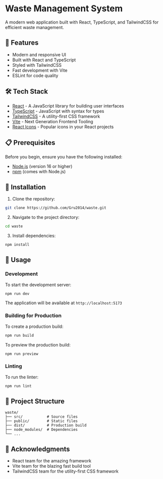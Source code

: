 # Waste Management System

A modern web application built with React, TypeScript, and TailwindCSS for efficient waste management.

## 🚀 Features

- Modern and responsive UI
- Built with React and TypeScript
- Styled with TailwindCSS
- Fast development with Vite
- ESLint for code quality

## 🛠️ Tech Stack

- [React](https://reactjs.org/) - A JavaScript library for building user interfaces
- [TypeScript](https://www.typescriptlang.org/) - JavaScript with syntax for types
- [TailwindCSS](https://tailwindcss.com/) - A utility-first CSS framework
- [Vite](https://vitejs.dev/) - Next Generation Frontend Tooling
- [React Icons](https://react-icons.github.io/react-icons/) - Popular icons in your React projects

## 📋 Prerequisites

Before you begin, ensure you have the following installed:
- [Node.js](https://nodejs.org/) (version 16 or higher)
- [npm](https://www.npmjs.com/) (comes with Node.js)

## 🔧 Installation

1. Clone the repository:
```bash
git clone https://github.com/Gru2014/waste.git
```

2. Navigate to the project directory:
```bash
cd waste
```

3. Install dependencies:
```bash
npm install
```

## 🚀 Usage

### Development

To start the development server:

```bash
npm run dev
```

The application will be available at `http://localhost:5173`

### Building for Production

To create a production build:

```bash
npm run build
```

To preview the production build:

```bash
npm run preview
```

### Linting

To run the linter:

```bash
npm run lint
```

## 📁 Project Structure

```
waste/
├── src/           # Source files
├── public/        # Static files
├── dist/          # Production build
├── node_modules/  # Dependencies
└── ...
```
## 🙏 Acknowledgments

- React team for the amazing framework
- Vite team for the blazing fast build tool
- TailwindCSS team for the utility-first CSS framework
